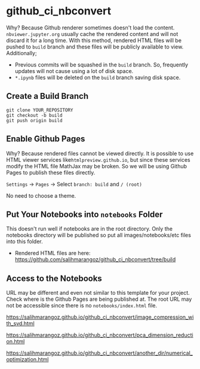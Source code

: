 # github_ci_nbconvert

Why? Because Github renderer sometimes doesn't load the content. `nbviewer.jupyter.org` usually cache the rendered content and will not discard it for a long time. With this method, rendered HTML files will be pushed to `build` branch and these files will be publicly available to view. Additionally;

- Previous commits will be squashed in the `build` branch. So, frequently updates will not cause using a lot of disk space.
- `*.ipynb` files will be deleted on the `build` branch saving disk space.

## Create a Build Branch

```
git clone YOUR_REPOSITORY
git checkout -b build
git push origin build
```



## Enable Github Pages

Why? Because rendered files cannot be viewed directly. It is possible to use HTML viewer services like`htmlpreview.github.io`, but since these services modify the HTML file MathJax may be broken. So we will be using Github Pages to publish these files directly.

`Settings` -> `Pages` -> Select `branch: build` and `/ (root)`

No need to choose a theme.



## Put Your Notebooks into `notebooks` Folder

This doesn't run well if notebooks are in the root directory. Only the notebooks directory will be published so put all images/notebooks/etc files into this folder. 

- Rendered HTML files are here: https://github.com/salihmarangoz/github_ci_nbconvert/tree/build



## Access to the Notebooks

URL may be different and even not similar to this template for your project. Check where is the Github Pages are being published at. The root URL may not be accessible since there is no `notebooks/index.html` file.

https://salihmarangoz.github.io/github_ci_nbconvert/image_compression_with_svd.html

https://salihmarangoz.github.io/github_ci_nbconvert/pca_dimension_reduction.html

https://salihmarangoz.github.io/github_ci_nbconvert/another_dir/numerical_optimization.html
